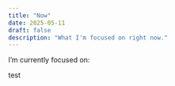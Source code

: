 ```yaml
---
title: "Now"
date: 2025-05-11
draft: false
description: "What I'm focused on right now."
---
```


I’m currently focused on:

test